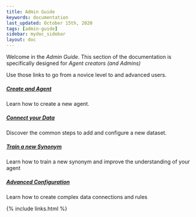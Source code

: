 ```yaml
---
title: Admin Guide
keywords: documentation
last_updated: October 15th, 2020
tags: [admin-guide]
sidebar: mydoc_sidebar
layout: doc
---
```


Welcome in the *Admin Guide*. This section of the documentation is specifically designed for *Agent creators (and Admins)*

Use those links to go from a novice level to and advanced users.

##### [Create and Agent](/docs/how-to-create-an-askdata-agent)

Learn how to create a new agent.

##### [Connect your Data](/docs/how-to-connect-a-dataset)

Discover the common steps to add and configure a new dataset.

##### [Train a new Synonym](/docs/how-to-train-a-synonym)

Learn how to train a new synonym and improve the understanding of your agent

##### [Advanced Configuration](/docs/advanced-configurations)

Learn how to create complex data connections and rules

{% include links.html %}

    
